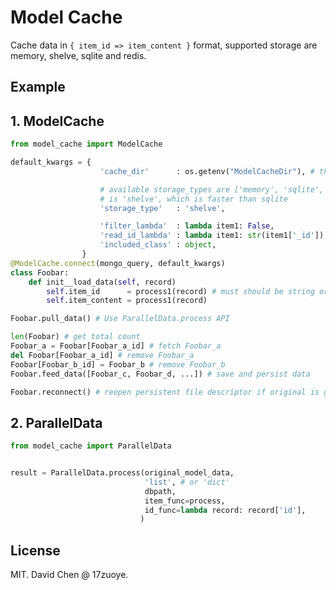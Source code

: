 Model Cache
======================
Cache data in `{ item_id => item_content }` format, supported storage
are memory, shelve, sqlite and redis.



Example
------------------------

## 1. ModelCache

```python
from model_cache import ModelCache

default_kwargs = {
                    'cache_dir'      : os.getenv("ModelCacheDir"), # the default.

                    # available storage_types are ['memory', 'sqlite', 'shelve', 'redis']. default
                    # is 'shelve', which is faster than sqlite
                    'storage_type'   : 'shelve',

                    'filter_lambda'  : lambda item1: False,
                    'read_id_lambda' : lambda item1: str(item1['_id']),
                    'included_class' : object,
                }
@ModelCache.connect(mongo_query, default_kwargs)
class Foobar:
    def init__load_data(self, record)
        self.item_id      = process1(record) # must should be string or unicode like object.
        self.item_content = process1(record)

Foobar.pull_data() # Use ParallelData.process API

len(Foobar) # get total count
Foobar_a = Foobar[Foobar_a_id] # fetch Foobar_a
del Foobar[Foobar_a_id] # remove Foobar_a
Foobar[Foobar_b_id] = Foobar_b # remove Foobar_b
Foobar.feed_data([Foobar_c, Foobar_d, ...]) # save and persist data

Foobar.reconnect() # reopen persistent file descriptor if original is gone
```

## 2. ParallelData

```python
from model_cache import ParallelData


result = ParallelData.process(original_model_data,
                              'list', # or 'dict'
                              dbpath,
                              item_func=process,
                              id_func=lambda record: record['id'],
                             )

```


License
------------------------
MIT. David Chen @ 17zuoye.
